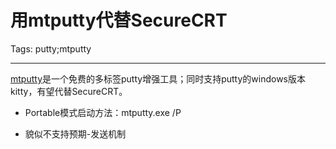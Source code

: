 # 用mtputty代替SecureCRT
Tags: putty;mtputty

------

[mtputty](http://ttyplus.com/multi-tabbed-putty/)是一个免费的多标签putty增强工具；同时支持putty的windows版本kitty，有望代替SecureCRT。

 

* Portable模式启动方法：mtputty.exe /P

 

* 貌似不支持预期-发送机制